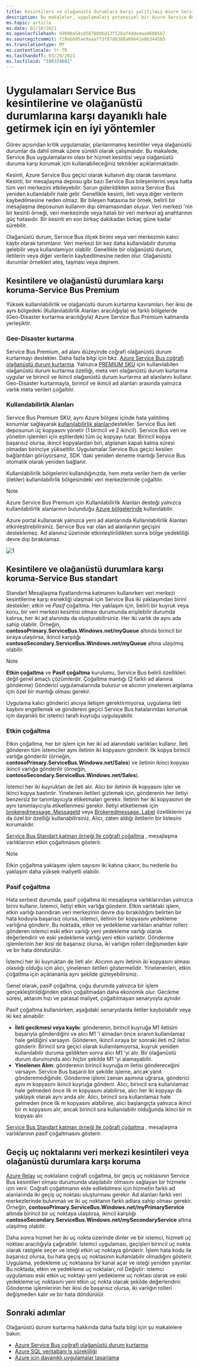 ```yaml
---
title: Kesintileri ve olağanüstü durumlara karşı yalıtılmış Azure Service Bus uygulamalar
description: Bu makaleler, uygulamaları potansiyel bir Azure Service Bus kesintiye karşı korumak için teknikler sağlar.
ms.topic: article
ms.date: 02/10/2021
ms.openlocfilehash: b9090a54cd58788dbd13f528af4dda4aa96005b7
ms.sourcegitcommit: f28ebb95ae9aaaff3f87d8388a09b41e0b3445b5
ms.translationtype: MT
ms.contentlocale: tr-TR
ms.lasthandoff: 03/29/2021
ms.locfileid: "100374601"
---
```

# <a name="best-practices-for-insulating-applications-against-service-bus-outages-and-disasters"></a>Uygulamaları Service Bus kesintilerine ve olağanüstü durumlarına karşı dayanıklı hale getirmek için en iyi yöntemler

Görev açısından kritik uygulamalar, planlanmamış kesintiler veya olağanüstü durumlar da dahil olmak üzere sürekli olarak çalışmalıdır. Bu makalede, Service Bus uygulamalarını olası bir hizmet kesintisi veya olağanüstü duruma karşı korumak için kullanabileceğiniz teknikler açıklanmaktadır.

Kesinti, Azure Service Bus geçici olarak kullanım dışı olarak tanımlanır. Kesinti, bir mesajlaşma deposu gibi bazı Service Bus bileşenlerini veya hatta tüm veri merkezini etkileyebilir. Sorun giderildikten sonra Service Bus yeniden kullanılabilir hale gelir. Genellikle kesinti, ileti veya diğer verilerin kaybedilmesine neden olmaz. Bir bileşen hatasına bir örnek, belirli bir mesajlaşma deposunun kullanım dışı olmamasından oluşur. Veri merkezi 'nin bir kesinti örneği, veri merkezinde veya hatalı bir veri merkezi ağ anahtarının güç hatasıdır. Bir kesinti en son birkaç dakikadan birkaç güne kadar sürebilir.

Olağanüstü durum, Service Bus ölçek birimi veya veri merkezinin kalıcı kaybı olarak tanımlanır. Veri merkezi bir kez daha kullanılabilir duruma gelebilir veya kullanılamıyor olabilir. Genellikle bir olağanüstü durum, iletilerin veya diğer verilerin kaybedilmesine neden olur. Olağanüstü durumlar örnekleri ateş, taşması veya deprem.

## <a name="protecting-against-outages-and-disasters---service-bus-premium"></a>Kesintilere ve olağanüstü durumlara karşı koruma-Service Bus Premium
Yüksek kullanılabilirlik ve olağanüstü durum kurtarma kavramları, her ikisi de aynı bölgedeki (Kullanılabilirlik Alanları aracılığıyla) ve farklı bölgelerde (Geo-Disaster kurtarma aracılığıyla) Azure Service Bus Premium katmanda yerleşiktir.

### <a name="geo-disaster-recovery"></a>Geo-Disaster kurtarma

Service Bus Premium, ad alanı düzeyinde coğrafi olağanüstü durum kurtarmayı destekler. Daha fazla bilgi için bkz. [Azure Service Bus coğrafi olağanüstü durum kurtarma](service-bus-geo-dr.md). Yalnızca [PREMIUM SKU](service-bus-premium-messaging.md) için kullanılabilen olağanüstü durum kurtarma özelliği, meta veri olağanüstü durum kurtarma uygular ve birincil ve ikincil olağanüstü durum kurtarma ad alanlarını kullanır. Geo-Disaster kurtarmayla, birincil ve ikincil ad alanları arasında yalnızca varlık meta verileri çoğaltılır.  

### <a name="availability-zones"></a>Kullanılabilirlik Alanları

Service Bus Premium SKU, aynı Azure bölgesi içinde hata yalıtılmış konumlar sağlayarak [kullanılabilirlik alanları](../availability-zones/az-overview.md)destekler. Service Bus ileti deposunun üç kopyasını yönetir (1 birincil ve 2 ikincil). Service Bus veri ve yönetim işlemleri için eşitlerdeki tüm üç kopyayı tutar. Birincil kopya başarısız olursa, ikincil kopyalardan biri, algılanan kapalı kalma süresi olmadan birinciye yükseltilir. Uygulamalar Service Bus geçici kesilen bağlantıları görüyorsanız, SDK 'daki yeniden deneme mantığı Service Bus otomatik olarak yeniden bağlanır. 

Kullanılabilirlik bölgelerini kullandığınızda, hem meta veriler hem de veriler (iletiler) kullanılabilirlik bölgesindeki veri merkezlerinde çoğaltılır. 

> [!NOTE]
> Azure Service Bus Premium için Kullanılabilirlik Alanları desteği yalnızca kullanılabilirlik alanlarının bulunduğu [Azure bölgelerinde](../availability-zones/az-region.md) kullanılabilir.

Azure portal kullanarak yalnızca yeni ad alanlarında Kullanılabilirlik Alanları etkinleştirebilirsiniz. Service Bus var olan ad alanlarının geçişini desteklemez. Ad alanınız üzerinde etkinleştirildikten sonra bölge yedekliliği devre dışı bırakılamaz.

![1][]


## <a name="protecting-against-outages-and-disasters---service-bus-standard"></a>Kesintilere ve olağanüstü durumlara karşı koruma-Service Bus standart
Standart Mesajlaşma fiyatlandırma katmanını kullanırken veri merkezi kesintilerine karşı esnekliği ulaşmak için Service Bus iki yaklaşımdan birini destekler: *etkin* ve *Pasif* çoğaltma. Her yaklaşım için, belirli bir kuyruk veya konu, bir veri merkezi kesintisi olması durumunda erişilebilir durumda kalırsa, her iki ad alanında da oluşturabilirsiniz. Her iki varlık de aynı ada sahip olabilir. Örneğin, **contosoPrimary.ServiceBus.Windows.net/myQueue** altında birincil bir sıraya ulaşılırsa, ikincil karşılığı **contosoSecondary.ServiceBus.Windows.net/myQueue** altına ulaşılmış olabilir.

>[!NOTE]
> **Etkin çoğaltma** ve **Pasif çoğaltma** kurulumu, Service Bus belirli özellikleri değil genel amaçlı çözümlerdir. Çoğaltma mantığı (2 farklı ad alanına gönderme) Gönderici uygulamalarında bulunur ve alıcının yinelenen algılama için özel bir mantığı olması gerekir.

Uygulama kalıcı gönderici alıcıya iletişim gerektirmiyorsa, uygulama ileti kaybını engellemek ve göndereni geçici Service Bus hatalarından korumak için dayanıklı bir istemci tarafı kuyruğu uygulayabilir.

### <a name="active-replication"></a>Etkin çoğaltma
Etkin çoğaltma, her bir işlem için her iki ad alanındaki varlıkları kullanır. İleti gönderen tüm istemciler aynı iletinin iki kopyasını gönderir. İlk kopya birincil varlığa gönderilir (örneğin, **contosoPrimary.ServiceBus.Windows.net/Sales**) ve iletinin ikinci kopyası ikincil varlığa gönderilir (örneğin, **contosoSecondary.ServiceBus.Windows.net/Sales**).

İstemci her iki kuyruktan de ileti alır. Alıcı bir iletinin ilk kopyasını işler ve ikinci kopya bastırılır. Yinelenen iletileri gizlemek için, gönderenin her iletiyi benzersiz bir tanımlayıcıyla etiketmaları gerekir. İletinin her iki kopyasının de aynı tanımlayıcıyla etiketlenmesi gerekir. İletiyi etiketlemek için [brokeredmessage. MessageId][BrokeredMessage.MessageId] veya [Brokeredmessage. Label][BrokeredMessage.Label] özelliklerini ya da özel bir özelliği kullanabilirsiniz. Alıcı, zaten aldığı iletilerin bir listesini korumalıdır.

[Service Bus Standart katman örneği Ile coğrafi çoğaltma][Geo-replication with Service Bus Standard Tier] , mesajlaşma varlıklarının etkin çoğaltmasını gösterir.

> [!NOTE]
> Etkin çoğaltma yaklaşımı işlem sayısını iki katına çıkarır, bu nedenle bu yaklaşım daha yüksek maliyetli olabilir.
> 
> 

### <a name="passive-replication"></a>Pasif çoğaltma
Hata serbest durumda, pasif çoğaltma iki mesajlaşma varlıklarından yalnızca birini kullanır. İstemci, iletiyi etkin varlığa gönderir. Etkin varlıktaki işlem, etkin varlığı barındıran veri merkezinin devre dışı bırakıldığını belirten bir hata koduyla başarısız olursa, istemci, iletinin bir kopyasını yedekleme varlığına gönderir. Bu noktada, etkin ve yedekleme varlıkları anahtar rolleri: gönderen istemci eski etkin varlığı yeni yedekleme varlığı olarak değerlendirir ve eski yedekleme varlığı yeni etkin varlıktır. Gönderme işlemlerinin her ikisi de başarısız olursa, iki varlığın rolleri değişmeden kalır ve bir hata döndürülür.

İstemci her iki kuyruktan de ileti alır. Alıcının aynı iletinin iki kopyasını alması olasılığı olduğu için alıcı, yinelenen iletileri göstermelidir. Yinelenenleri, etkin çoğaltma için açıklananla aynı şekilde gizleyebilirsiniz.

Genel olarak, pasif çoğaltma, çoğu durumda yalnızca bir işlem gerçekleştirildiğinden etkin çoğaltmadan daha ekonomik olur. Gecikme süresi, aktarım hızı ve parasal maliyet, çoğaltılmayan senaryoyla aynıdır.

Pasif çoğaltma kullanılırken, aşağıdaki senaryolarda iletiler kaybolabilir veya iki kez alınabilir:

* **İleti gecikmesi veya kaybı**: gönderenin, birincil kuyruğa M1 iletisini başarıyla gönderdiğini ve alıcı M1 'i almadan önce sıranın kullanılamaz hale geldiğini varsayın. Gönderen, ikincil sıraya bir sonraki ileti m2 iletisi gönderir. Birincil sıra geçici olarak kullanılamıyorsa, kuyruk yeniden kullanılabilir duruma geldikten sonra alıcı M1 'yi alır. Bir olağanüstü durum durumunda alıcı hiçbir şekilde M1 'yi alamayabilir.
* **Yinelenen Alım**: gönderenin birincil kuyruğa m iletisi göndereceğini varsayın. Service Bus başarılı bir şekilde işleme, ancak yanıt gönderemediğinde. Gönderme işlemi zaman aşımına uğrarsa, gönderici aynı m kopyasını ikincil kuyruğa gönderir. Alıcı, birincil sıra kullanılamaz hale gelmeden önce ilk m kopyasını alabilirse, alıcı her iki kopyayı da yaklaşık olarak aynı anda alır. Alıcı, birincil sıra kullanılamaz hale gelmeden önce ilk m kopyasını alabilirse, alıcı başlangıçta yalnızca ikinci bir m kopyasını alır, ancak birincil sıra kullanılabilir olduğunda ikinci bir m kopyası alır.

[Service Bus Standart katman örneği Ile coğrafi çoğaltma][Geo-replication with Service Bus Standard Tier] , mesajlaşma varlıklarının pasif çoğaltmasını gösterir.

## <a name="protecting-relay-endpoints-against-datacenter-outages-or-disasters"></a>Geçiş uç noktalarını veri merkezi kesintileri veya olağanüstü durumlara karşı koruma
[Azure Relay](../azure-relay/relay-what-is-it.md) uç noktaların coğrafi çoğaltma, bir geçiş uç noktasının Service Bus kesintileri olması durumunda ulaşılabilir olmasını sağlayan bir hizmete izin verir. Coğrafi çoğaltmanın elde edilebilmesi için hizmetin farklı ad alanlarında iki geçiş uç noktası oluşturması gerekir. Ad alanları farklı veri merkezlerinde bulunmalı ve iki uç noktanın farklı adlara sahip olması gerekir. Örneğin, **contosoPrimary.ServiceBus.Windows.net/myPrimaryService** altında birincil bir uç noktaya ulaşılırsa, ikincil karşılığı **contosoSecondary.ServiceBus.Windows.net/mySecondaryService** altına ulaşılmış olabilir.

Daha sonra hizmet her iki uç nokta üzerinde dinler ve bir istemci, hizmeti uç noktası aracılığıyla çağırabilir. İstemci uygulaması, geçişleri birincil uç nokta olarak rastgele seçer ve isteği etkin uç noktaya gönderir. İşlem hata kodu ile başarısız olursa, bu hata geçiş uç noktasının kullanılabilir olmadığını gösterir. Uygulama, yedekleme uç noktasına bir kanal açar ve isteği yeniden yayınlar. Bu noktada, etkin ve yedekleme uç noktaları, rol Değiştir: istemci uygulaması eski etkin uç noktayı yeni yedekleme uç noktası olarak ve eski yedekleme uç noktasını yeni etkin uç nokta olacak şekilde değerlendirir. Gönderme işlemlerinin her ikisi de başarısız olursa, iki varlığın rolleri değişmeden kalır ve bir hata döndürülür.

## <a name="next-steps"></a>Sonraki adımlar
Olağanüstü durum kurtarma hakkında daha fazla bilgi için şu makalelere bakın:

* [Azure Service Bus coğrafi olağanüstü durum kurtarma](service-bus-geo-dr.md)
* [Azure SQL veritabanı Iş sürekliliği][Azure SQL Database Business Continuity]
* [Azure için dayanıklı uygulamalar tasarlama][Azure resiliency technical guidance]

[Service Bus Authentication]: service-bus-authentication-and-authorization.md
[Partitioned messaging entities]: service-bus-partitioning.md
[Asynchronous messaging patterns and high availability]: service-bus-async-messaging.md#failure-of-service-bus-within-an-azure-datacenter
[BrokeredMessage.MessageId]: /dotnet/api/microsoft.servicebus.messaging.brokeredmessage
[BrokeredMessage.Label]: /dotnet/api/microsoft.servicebus.messaging.brokeredmessage
[Geo-replication with Service Bus Standard Tier]: https://github.com/Azure/azure-service-bus/tree/master/samples/DotNet/Microsoft.ServiceBus.Messaging/GeoReplication
[Azure SQL Database Business Continuity]:../azure-sql/database/business-continuity-high-availability-disaster-recover-hadr-overview.md
[Azure resiliency technical guidance]: /azure/architecture/resiliency

[1]: ./media/service-bus-outages-disasters/az.png